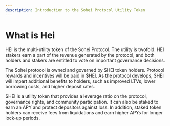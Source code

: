 ```yaml
---
description: Introduction to the Sohei Protocol Utility Token
---
```


# What is Hei

HEI is the multi-utility token of the Sohei Protocol. The utility is twofold: HEI stakers earn a part of the revenue generated by the protocol, and both holders and stakers are entitled to vote on important governance decisions.

The Sohei protocol is owned and governed by $HEI token holders. Protocol rewards and incentives will be paid in $HEI. As the protocol develops, $HEI will impart additional benefits to holders, such as improved LTVs, lower borrowing costs, and higher deposit rates.

$HEI is a utility token that provides a leverage ratio on the protocol, governance rights, and community participation. It can also be staked to earn an APY and protect depositors against loss. In addition, staked token holders can receive fees from liquidations and earn higher APYs for longer lock-up periods.
